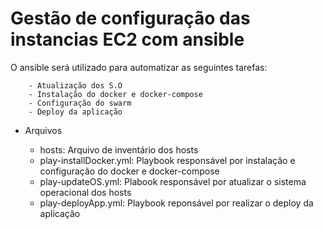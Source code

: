 # Gestão de configuração das instancias EC2 com ansible

O ansible será utilizado para automatizar as seguintes tarefas:

        - Atualização dos S.O
        - Instalação do docker e docker-compose
        - Configuração do swarm
        - Deploy da aplicação

-  Arquivos

      - hosts: Arquivo de inventário dos hosts
      - play-installDocker.yml: Playbook responsável por instalação e configuração do docker e docker-compose
      - play-updateOS.yml: Plabook responsável por atualizar o sistema operacional dos hosts
      - play-deployApp.yml: Playbook reponsável por realizar o deploy da aplicação
